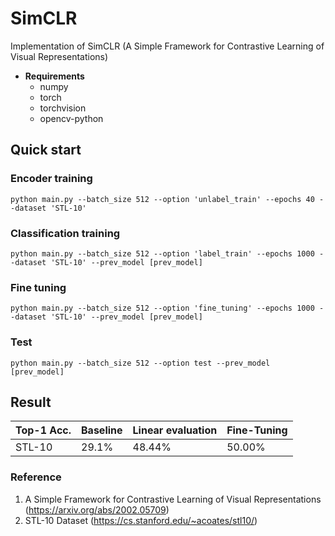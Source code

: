 # SimCLR
Implementation of SimCLR (A Simple Framework for Contrastive Learning of Visual Representations)


* **Requirements**
  * numpy
  * torch
  * torchvision
  * opencv-python

## Quick start
### Encoder training
```
python main.py --batch_size 512 --option 'unlabel_train' --epochs 40 --dataset 'STL-10'
```
### Classification training
```
python main.py --batch_size 512 --option 'label_train' --epochs 1000 --dataset 'STL-10' --prev_model [prev_model]
```
### Fine tuning
```
python main.py --batch_size 512 --option 'fine_tuning' --epochs 1000 --dataset 'STL-10' --prev_model [prev_model]
```
### Test
```
python main.py --batch_size 512 --option test --prev_model [prev_model]
```
  
## Result
|         Top-1 Acc.   |Baseline|Linear evaluation|Fine-Tuning|
|----------------------|--------|----------------|-----------|
|STL-10|29.1%|48.44%|50.00%|

### Reference
1. A Simple Framework for Contrastive Learning of Visual Representations (https://arxiv.org/abs/2002.05709)
2. STL-10 Dataset (https://cs.stanford.edu/~acoates/stl10/)
